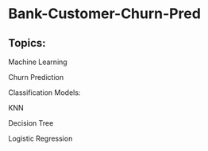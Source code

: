 # Bank-Customer-Churn-Pred

## Topics:

Machine Learning

Churn Prediction

Classification Models:

  KNN
  
  Decision Tree
  
  Logistic Regression
  
  
